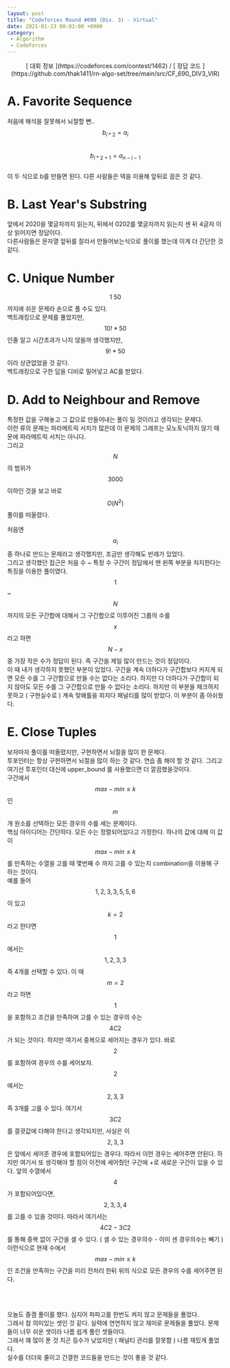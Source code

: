 ```yaml
---
layout: post
title: "Codeforces Round #690 (Div. 3) - Virtual"
date: 2021-01-23 00:03:00 +0900
category:
 - Algorithm
 - CodeForces
---
```

<script type="text/javascript" 
src="https://cdn.mathjax.org/mathjax/latest/MathJax.js?config=TeX-AMS_HTML">
</script>
<center>
<div markdown="1">
[ 대회 정보 ](https://codeforces.com/contest/1462) / [ 정답 코드 ](https://github.com/thak1411/rn-algo-set/tree/main/src/CF_690_DIV3_VIR)
</div>
</center>

# A. Favorite Sequence

처음에 해석을 잘못해서 뇌절할 뻔..  
$$b_{i*2} = a_i$$  
$$b_{i*2+1} = a_{n - i - 1}$$  
이 두 식으로 b를 만들면 된다. 다른 사람들은 덱을 이용해 앞뒤로 꼽은 것 같다.

# B. Last Year's Substring

앞에서 2020을 몇글자까지 읽는지, 뒤에서 0202를 몇글자까지 읽는지 센 뒤 4글자 이상 읽어지면 정답이다.  
다른사람들은 문자열 앞뒤를 잘라서 만들어보는식으로 풀이를 했는데 이게 더 간단한 것 같다.

# C. Unique Number

$$1 ~ 50$$ 까지에 쉬운 문제라 손으로 풀 수도 있다.  
백트래킹으로 문제를 풀었지만, $$10! * 50$$ 인줄 알고 시간초과가 나지 않을까 생각했지만, $$9! * 50$$이라 상관없었을 것 같다.  
백트래킹으로 구한 답을 디비로 밀어넣고 AC를 받았다.

# D. Add to Neighbour and Remove

특정한 값을 구해놓고 그 값으로 만들어내는 풀이 일 것이라고 생각되는 문제다.  
이런 류의 문제는 파라메트릭 서치가 많은데 이 문제의 그래프는 모노토닉하지 않기 때문에 파라메트릭 서치는 아니다.  
그리고 $$N$$의 범위가 $$3000$$이하인 것을 보고 바로 $$O(N^2)$$ 풀이를 떠올렸다.  

처음엔 $$a_i$$중 하나로 만드는 문제라고 생각했지만, 조금만 생각해도 반례가 있었다.  
그리고 생각했던 접근은 처음 수 ~ 특정 수 구간이 정답에서 맨 왼쪽 부분을 차지한다는 특징을 이용한 풀이였다.  
$$1$$ ~ $$N$$ 까지의 모든 구간합에 대해서 그 구간합으로 이루어진 그룹의 수를 $$x$$라고 하면 $$N - x$$중 가장 작은 수가 정답이 된다. 즉 구간을 제일 많이 만드는 것이 정답이다.  
이 때 내가 생각하지 못했던 부분이 있었다. 구간을 계속 더하다가 구간합보다 커지게 되면 모든 수를 그 구간합으로 만들 수는 없다는 소리다. 하지만 다 더하다가 구간합이 되지 않아도 모든 수를 그 구간합으로 만들 수 없다는 소리다. 하지만 이 부분을 체크하지 못하고 ( 구현실수로 ) 계속 맞왜틀을 외치다 패널티를 많이 받았다. 이 부분이 좀 아쉬웠다.

# E. Close Tuples

보자마자 풀이를 떠올렸지만, 구현하면서 뇌절을 많이 한 문제다.  
투포인터는 항상 구현하면서 뇌절을 많이 하는 것 같다. 연습 좀 해야 할 것 같다. 그리고 여기선 투포인터 대신에 upper_bound 를 사용했으면 더 깔끔했을것이다.  
구간에서 $$max - min \le k$$ 인 $$m$$개 원소를 선택하는 모든 경우의 수를 세는 문제이다.  
핵심 아이디어는 간단하다. 모든 수는 정렬되어있다고 가정한다. 하나의 값에 대해 이 값이 $$max - min \le k$$를 만족하는 수열을 고를 때 몇번째 수 까지 고를 수 있는지 combination을 이용해 구하는 것이다.  
예를 들어 $$1, 2, 3, 3, 5, 5, 6$$ 이 있고 $$k = 2$$ 라고 한다면 $$1$$에서는 $$1, 2, 3, 3$$ 즉 4개를 선택할 수 있다. 이 때 $$m = 2$$라고 하면 $$1$$을 포함하고 조건을 만족하며 고를 수 있는 경우의 수는 $$4C2$$가 되는 것이다. 하지만 여기서 중복으로 세어지는 경우가 있다. 바로 $$2$$를 포함하여 경우의 수를 세어보자.  
$$2$$에서는 $$2, 3, 3$$즉 3개를 고를 수 있다. 여기서 $$3C2$$를 결괏값에 더해야 한다고 생각되지만, 사실은 이 $$2, 3, 3$$은 앞에서 세어준 경우에 포함되어있는 경우다. 따라서 이런 경우는 세어주면 안된다. 하지만 여기서 또 생각해야 할 점이 이전에 세어줬던 구간에 +로 새로운 구간이 있을 수 있다. 앞의 수열에서 $$4$$가 포함되어있다면, $$2, 3, 3, 4$$를 고를 수 있을 것이다. 따라서 여기서는 $$4C2 - 3C2$$를 통해 중복 없이 구간을 셀 수 있다. ( 셀 수 있는 경우의수 - 이미 센 경우의수는 빼기 )  
이런식으로 현재 수에서 $$max - min \le k$$인 조건을 만족하는 구간을 미리 전처리 한뒤 위의 식으로 모든 경우의 수를 세어주면 된다.

<br /><br />  

오늘도 즐겜 풀이를 했다. 심지어 파파고를 한번도 켜지 않고 문제들을 풀었다.  
그래서 참 의미있는 셋인 것 같다. 실력에 연연하지 않고 재미로 문제들을 풀었다. 문제들이 너무 쉬운 셋이라 나름 쉽게 풀린 셋들이다.  
그래서 꽤 많이 푼 것 치곤 등수가 낮았지만 ( 패널티 관리를 잘못함 ) 나름 재밌게 풀었다.  
실수를 더더욱 줄이고 간결한 코드들을 만드는 것이 좋을 것 같다.